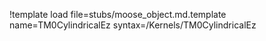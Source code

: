 !template load file=stubs/moose_object.md.template name=TM0CylindricalEz syntax=/Kernels/TM0CylindricalEz